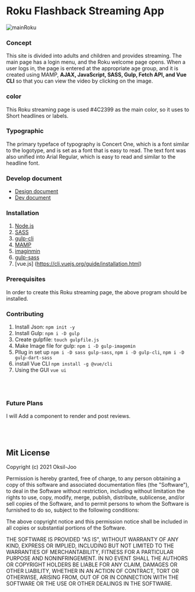 
# Roku Flashback Streaming App
![mainRoku](https://user-images.githubusercontent.com/72535594/145485291-81e1a99c-2bbe-492d-968b-413c2811790f.jpg)<br/>
### Concept
This site is divided into adults and children and provides streaming. The main page has a login menu, and the Roku welcome page opens. When a user logs in, the page is entered at the appropriate age group, and it is created using MAMP, **AJAX, JavaScript, SASS, Gulp, Fetch API, and Vue CLI** so that you can view the video by clicking on the image.

### color
This Roku streaming page is used #4C2399 as the main color, so it uses to Short headlines or labels. 

### Typographic
The primary typeface of typography is Concert One, which is a font similar to the logotype, and is set as a font that is easy to read. The text font was also unified into Arial Regular, which is easy to read and similar to the headline font.

### Develop document
- [Design document](https://docs.google.com/document/d/1HCrnyL23_EqnntXiBGVfNVKFJAsvMpEt8ApWnenlNnk/edit?usp=sharing)
- [Dev document](https://docs.google.com/document/d/1dldCZPVgjI7pqrYsycNrXO8zZg4jXAPpTUGutPunyFE/edit?usp=sharing)

### Installation
1. [Node.js](https://nodejs.org/)
2. [SASS](https://sass-lang.com/)
3. [gulp-cli](https://www.npmjs.com/)
4. [MAMP](https://www.mamp.info/)
5. [imaginmin](https://libraries.io/npm/)
6. [gulp-sass](https://www.npmjs.com/package/gulp-sass)
7. [vue.js] (https://cli.vuejs.org/guide/installation.html)

### Prerequisites
In order to create this Roku streaming page, the above program should be installed.

### Contributing
1. Install Json: `npm init -y`
2. Install Gulp: `npm i -D gulp`
3. Create gulpfile: `touch gulpfile.js`
4. Make Image file for gulp: `npm i -D gulp-imagemin`
5. Pllug in set up `npm i -D sass gulp-sass`, `npm i -D gulp-cli`, `npm i -D gulp-dart-sass`
6. install Vue CLI `npm install -g @vue/cli`
7. Using the GUI `vue ui`

<br/><br/>
### Future Plans
I will Add a component to render and post reviews.


<br/><br/>
## Mit License

Copyright (c) 2021 Oksil-Joo

Permission is hereby granted, free of charge, to any person obtaining a copy
of this software and associated documentation files (the "Software"), to deal
in the Software without restriction, including without limitation the rights
to use, copy, modify, merge, publish, distribute, sublicense, and/or sell
copies of the Software, and to permit persons to whom the Software is
furnished to do so, subject to the following conditions:

The above copyright notice and this permission notice shall be included in all
copies or substantial portions of the Software.

THE SOFTWARE IS PROVIDED "AS IS", WITHOUT WARRANTY OF ANY KIND, EXPRESS OR
IMPLIED, INCLUDING BUT NOT LIMITED TO THE WARRANTIES OF MERCHANTABILITY,
FITNESS FOR A PARTICULAR PURPOSE AND NONINFRINGEMENT. IN NO EVENT SHALL THE
AUTHORS OR COPYRIGHT HOLDERS BE LIABLE FOR ANY CLAIM, DAMAGES OR OTHER
LIABILITY, WHETHER IN AN ACTION OF CONTRACT, TORT OR OTHERWISE, ARISING FROM,
OUT OF OR IN CONNECTION WITH THE SOFTWARE OR THE USE OR OTHER DEALINGS IN THE
SOFTWARE.
